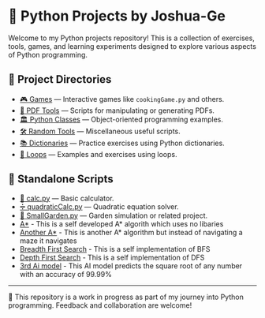 # 🐍 Python Projects by Joshua-Ge

Welcome to my Python projects repository! This is a collection of exercises, tools, games, and learning experiments designed to explore various aspects of Python programming.

## 📁 Project Directories

- [🎮 Games](./Games) — Interactive games like `cookingGame.py` and others.
- [📄 PDF Tools](./PDF) — Scripts for manipulating or generating PDFs.
- [🏛️ Python Classes](./PythonClasses) — Object-oriented programming examples.
- [🛠️ Random Tools](./RandomTools) — Miscellaneous useful scripts.
- [📚 Dictionaries](./dictionaries) — Practice exercises using Python dictionaries.
- [🔁 Loops](./loops) — Examples and exercises using loops.

## 🧮 Standalone Scripts

- [🧮 calc.py](./calc.py) — Basic calculator.
- [➗ quadraticCalc.py](./quadraticCalc.py) — Quadratic equation solver.
- [🌱 SmallGarden.py](./SmallGarden.py) — Garden simulation or related project.
- [A*](./Astar.py) - This is a self developed A* algorith which uses no libaries
- [Another A*](./Astar_reimplication.py) - This is another A* algorithm but instead of navigating a maze it navigates
- [Breadth First Search](./BFS.py) - This is a self implementation of BFS
- [Depth First Search](./DFS.py) - This is a self implementation of DFS
- [3rd Ai model](https://github.com/Joshua-Ge/Python/tree/main/Python%20square%20roots) - This AI model predicts the square root of any number with an accuracy of 99.99%
---

📌 This repository is a work in progress as part of my journey into Python programming. Feedback and collaboration are welcome!
